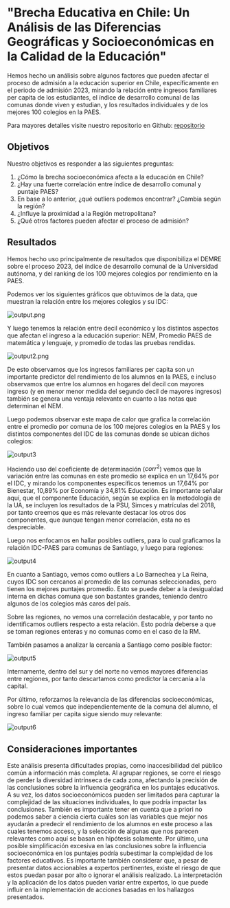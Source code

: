 # "Brecha Educativa en Chile: Un Análisis de las Diferencias Geográficas y Socioeconómicas en la Calidad de la Educación"

Hemos hecho un análisis sobre algunos factores que pueden afectar el proceso de admisión a la educación superior en Chile,
específicamente en el periodo de admisión 2023, mirando la relación entre ingresos familiares per capita de los estudiantes,
el índice de desarrollo comunal de las comunas donde viven y estudian, y los resultados individuales  y de los mejores 100 colegios
en la PAES.

Para mayores detalles visite nuestro repositorio en Github: [repositorio](https://github.com/crist0balsoto/Proyecto_Ciencia_de_datos)

## Objetivos

Nuestro objetivos es responder a las siguientes preguntas:
1. ¿Cómo la brecha socioeconómica afecta a la educación en Chile?
2. ¿Hay una fuerte correlación entre índice de desarrollo comunal y puntaje PAES?
3. En base a lo anterior, ¿qué outliers podemos encontrar? ¿Cambia según la región?
4. ¿Influye la proximidad a la Región metropolitana?
5. ¿Qué otros factores pueden afectar el proceso de admisión?

## Resultados

Hemos hecho uso principalmente de resultados que disponibiliza el DEMRE sobre el proceso 2023, del índice de desarrollo comunal de la Universidad autónoma, y del ranking de los 100 mejores colegios por rendimiento en la PAES.

Podemos ver los siguientes gráficos que obtuvimos de la data, que muestran la relación entre los mejores colegios y su IDC:

![output.png](output.png)

Y luego tenemos la relación entre decil económico y los distintos aspectos que afectan el ingreso a la educación superior: NEM, Promedio PAES de matemática y lenguaje, y promedio de todas las pruebas rendidas.

![output2.png](output2.png)

De esto observamos que los ingresos familiares per capita son un importante predictor del rendimiento de los alumnos en la PAES, e incluso observamos que entre los alumnos en hogares del decil con mayores ingreso (y en menor menor medida del segundo decil de mayores ingresos) también se genera una ventaja relevante en cuanto a las notas que determinan el NEM.

Luego podemos observar este mapa de calor que grafica la correlación entre el promedio por comuna de los 100 mejores colegios en la PAES y los distintos componentes del IDC de las comunas donde se ubican dichos colegios:

![output3](output3.png)

Haciendo uso del coeficiente de determinación ($corr^2$) vemos que la variación entre las comunas en este promedio se explica en un 17,64% por el IDC, y mirando los componentes específicos tenemos un 17,64% por Bienestar, 10,89% por Economía y 34,81% Educación. Es importante señalar aquí, que el componente Educación, según se explica en la metodología de la UA, se incluyen los resultados de la PSU, Simces y matrículas del 2018, por tanto creemos que es más relevante destacar los otros dos componentes, que aunque tengan menor correlación, esta no es despreciable.

Luego nos enfocamos en hallar posibles outliers, para lo cual graficamos la relación IDC-PAES para comunas de Santiago, y luego para regiones:

![output4](output4.png)

En cuanto a Santiago, vemos como outliers a Lo Barnechea y La Reina, cuyos IDC son cercanos al promedio de las comunas seleccionadas, pero tienen los mejores puntajes promedio. Esto se puede deber a la desigualdad interna en dichas comuna que son bastantes grandes, teniendo dentro algunos de los colegios más caros del país.

Sobre las regiones, no vemos una correlación destacable, y por tanto no identificamos outliers respecto a esta relación. Esto podría deberse a que se toman regiones enteras y no comunas como en el caso de la RM.

También pasamos a analizar la cercanía a Santiago como posible factor:

![output5](output5.png)

Internamente, dentro del sur y del norte no vemos mayores diferencias entre regiones, por tanto descartamos como predictor la cercanía a la capital.

Por último, reforzamos la relevancia de las diferencias socioeconómicas, sobre lo cual vemos que independientemente de la comuna del alumno, el ingreso familiar per capita sigue siendo muy relevante:

![output6](output6.png)

## Consideraciones importantes

Este análisis presenta dificultades propias, como inaccesibilidad del público común a información más completa.
Al agrupar regiones, se corre el riesgo de perder la diversidad intrínseca de cada zona, afectando la precisión de las conclusiones sobre la influencia geográfica en los puntajes educativos.
A su vez, los datos socioeconómicos pueden ser limitados para capturar la complejidad de las situaciones individuales, lo que podría impactar las conclusiones. 
También es importante tener en cuenta que a priori no podemos saber a ciencia cierta cuáles son las variables que mejor nos ayudarán a predecir el rendimiento de los alumnos en este proceso a las cuales tenemos acceso, y la selección de algunas que nos parecen relevantes como aquí se basan en hipótesis solamente.
Por último, una posible simplificación excesiva en las conclusiones sobre la influencia socioeconómica en los puntajes podría subestimar la complejidad de los factores educativos.
Es importante también considerar que, a pesar de presentar datos accionables a expertos pertinentes, existe el riesgo de que estos puedan pasar por alto o ignorar el análisis realizado. La interpretación y la aplicación de los datos pueden variar entre expertos, lo que puede influir en la implementación de acciones basadas en los hallazgos presentados.


